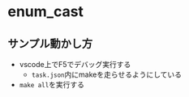# enum_cast

## サンプル動かし方

- vscode上でF5でデバッグ実行する
  - `task.json`内にmakeを走らせるようにしている
- `make all`を実行する
